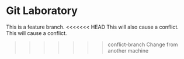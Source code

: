 # Git Laboratory
This is a feature branch.
<<<<<<< HEAD
This will also cause a conflict.
This will cause a conflict.
>>>>>>> conflict-branch
C h a n g e   f r o m   a n o t h e r   m a c h i n e  
 
